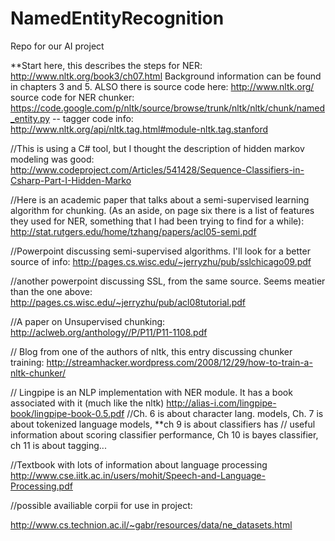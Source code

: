 NamedEntityRecognition
======================

Repo for our AI project



**Start here, this describes the steps for NER: http://www.nltk.org/book3/ch07.html
Background information can be found in chapters 3 and 5. ALSO
 there is source code here: http://www.nltk.org/ 
 source code for NER chunker: https://code.google.com/p/nltk/source/browse/trunk/nltk/nltk/chunk/named_entity.py
-- tagger code info: http://www.nltk.org/api/nltk.tag.html#module-nltk.tag.stanford

//This is using a C# tool, but I thought the description of hidden markov modeling was good:
http://www.codeproject.com/Articles/541428/Sequence-Classifiers-in-Csharp-Part-I-Hidden-Marko

//Here is an academic paper that talks about a semi-supervised learning algorithm for chunking. (As an aside, on page six there is a list of features they used for NER, something that I had been trying to find for a while):
http://stat.rutgers.edu/home/tzhang/papers/acl05-semi.pdf

//Powerpoint discussing semi-supervised algorithms. I'll look for a better source of info:
http://pages.cs.wisc.edu/~jerryzhu/pub/sslchicago09.pdf

//another powerpoint discussing SSL, from the same source. Seems meatier than the one above:
http://pages.cs.wisc.edu/~jerryzhu/pub/acl08tutorial.pdf

//A paper on Unsupervised chunking:
http://aclweb.org/anthology//P/P11/P11-1108.pdf

// Blog from one of the authors of nltk, this entry discussing chunker training:
http://streamhacker.wordpress.com/2008/12/29/how-to-train-a-nltk-chunker/

// Lingpipe is an NLP implementation with NER module. It has a book associated with it (much like the nltk)
http://alias-i.com/lingpipe-book/lingpipe-book-0.5.pdf
  //Ch. 6 is about character lang. models, Ch. 7 is about tokenized language models, **ch 9 is about classifiers has 
  // useful information about scoring classifier performance, Ch 10 is bayes classifier, ch 11 is about tagging...

//Textbook with lots of information about language processing
http://www.cse.iitk.ac.in/users/mohit/Speech-and-Language-Processing.pdf




//possible availiable corpii for use in project:

http://www.cs.technion.ac.il/~gabr/resources/data/ne_datasets.html

